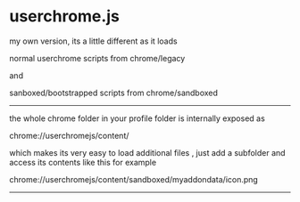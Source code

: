 # userchrome.js


my own version, its a little different as it loads 

normal userchrome scripts from chrome/legacy

and 

sanboxed/bootstrapped scripts from chrome/sandboxed

------------------------------------------------------------------------


the whole chrome folder in your profile folder is internally exposed as 

chrome://userchromejs/content/



which makes its very easy to load additional files , just add a subfolder and access its contents like this for example 

chrome://userchromejs/content/sandboxed/myaddondata/icon.png

--------------------------------------------------------------------------

